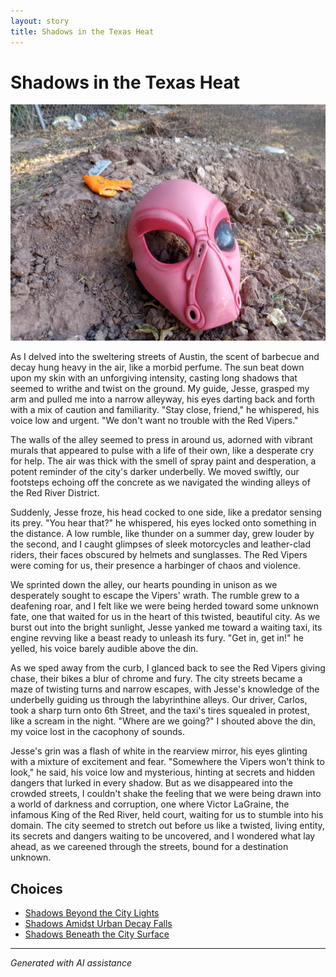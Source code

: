 ```yaml
---
layout: story
title: Shadows in the Texas Heat
---
```


# Shadows in the Texas Heat

![Shadows in the Texas Heat](/input_images/11.jpg)

As I delved into the sweltering streets of Austin, the scent of barbecue and decay hung heavy in the air, like a morbid perfume. The sun beat down upon my skin with an unforgiving intensity, casting long shadows that seemed to writhe and twist on the ground. My guide, Jesse, grasped my arm and pulled me into a narrow alleyway, his eyes darting back and forth with a mix of caution and familiarity. "Stay close, friend," he whispered, his voice low and urgent. "We don't want no trouble with the Red Vipers."

The walls of the alley seemed to press in around us, adorned with vibrant murals that appeared to pulse with a life of their own, like a desperate cry for help. The air was thick with the smell of spray paint and desperation, a potent reminder of the city's darker underbelly. We moved swiftly, our footsteps echoing off the concrete as we navigated the winding alleys of the Red River District.

Suddenly, Jesse froze, his head cocked to one side, like a predator sensing its prey. "You hear that?" he whispered, his eyes locked onto something in the distance. A low rumble, like thunder on a summer day, grew louder by the second, and I caught glimpses of sleek motorcycles and leather-clad riders, their faces obscured by helmets and sunglasses. The Red Vipers were coming for us, their presence a harbinger of chaos and violence.

We sprinted down the alley, our hearts pounding in unison as we desperately sought to escape the Vipers' wrath. The rumble grew to a deafening roar, and I felt like we were being herded toward some unknown fate, one that waited for us in the heart of this twisted, beautiful city. As we burst out into the bright sunlight, Jesse yanked me toward a waiting taxi, its engine revving like a beast ready to unleash its fury. "Get in, get in!" he yelled, his voice barely audible above the din.

As we sped away from the curb, I glanced back to see the Red Vipers giving chase, their bikes a blur of chrome and fury. The city streets became a maze of twisting turns and narrow escapes, with Jesse's knowledge of the underbelly guiding us through the labyrinthine alleys. Our driver, Carlos, took a sharp turn onto 6th Street, and the taxi's tires squealed in protest, like a scream in the night. "Where are we going?" I shouted above the din, my voice lost in the cacophony of sounds.

Jesse's grin was a flash of white in the rearview mirror, his eyes glinting with a mixture of excitement and fear. "Somewhere the Vipers won't think to look," he said, his voice low and mysterious, hinting at secrets and hidden dangers that lurked in every shadow. But as we disappeared into the crowded streets, I couldn't shake the feeling that we were being drawn into a world of darkness and corruption, one where Victor LaGraine, the infamous King of the Red River, held court, waiting for us to stumble into his domain. The city seemed to stretch out before us like a twisted, living entity, its secrets and dangers waiting to be uncovered, and I wondered what lay ahead, as we careened through the streets, bound for a destination unknown.


## Choices

* [Shadows Beyond the City Lights](/stories/27)
* [Shadows Amidst Urban Decay Falls](/stories/17)
* [Shadows Beneath the City Surface](/stories/51)


---
*Generated with AI assistance*
